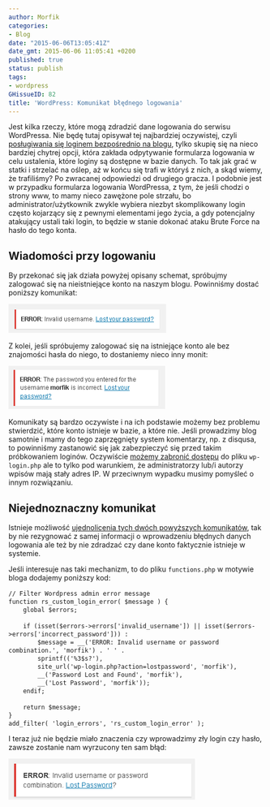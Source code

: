 ```yaml
---
author: Morfik
categories:
- Blog
date: "2015-06-06T13:05:41Z"
date_gmt: 2015-06-06 11:05:41 +0200
published: true
status: publish
tags:
- wordpress
GHissueID: 82
title: 'WordPress: Komunikat błędnego logowania'
---
```


Jest kilka rzeczy, które mogą zdradzić dane logowania do serwisu WordPressa. Nie będę tutaj opisywał
tej najbardziej oczywistej, czyli [posługiwania się loginem bezpośrednio na
blogu](/post/wordpress-administrator-bloga/), tylko skupię się na nieco bardziej
chytrej opcji, która zakłada odpytywanie formularza logowania w celu ustalenia, które loginy są
dostępne w bazie danych. To tak jak grać w statki i strzelać na oślep, aż w końcu się trafi w
któryś z nich, a skąd wiemy, że trafiliśmy? Po zwracanej odpowiedzi od drugiego gracza. I podobnie
jest w przypadku formularza logowania WordPressa, z tym, że jeśli chodzi o strony www, to mamy nieco
zawężone pole strzału, bo administrator/użytkownik zwykle wybiera niezbyt skomplikowany login często
kojarzący się z pewnymi elementami jego życia, a gdy potencjalny atakujący ustali taki login, to
będzie w stanie dokonać ataku Brute Force na hasło do tego konta.

<!--more-->
## Wiadomości przy logowaniu

By przekonać się jak działa powyżej opisany schemat, spróbujmy zalogować się na nieistniejące konto
na naszym blogu. Powinniśmy dostać poniższy komunikat:

![](/img/2015/06/2.wordpress-bledny-komunikat.png#small)

Z kolei, jeśli spróbujemy zalogować się na istniejące konto ale bez znajomości hasła do niego, to
dostaniemy nieco inny monit:

![](/img/2015/06/1.wordpress-bledny-komunikat.png#small)

Komunikaty są bardzo oczywiste i na ich podstawie możemy bez problemu stwierdzić, które konto
istnieje w bazie, a które nie. Jeśli prowadzimy blog samotnie i mamy do tego zaprzęgnięty system
komentarzy, np. z disqusa, to powinniśmy zastanowić się jak zabezpieczyć się przed takim
próbkowaniem loginów. Oczywiście [możemy zabronić
dostępu](/post/wordpress-ukrycie-wp-login-php-oraz-wp-admin/) do pliku
`wp-login.php` ale to tylko pod warunkiem, że administratorzy lub/i autorzy wpisów mają stały adres
IP. W przeciwnym wypadku musimy pomyśleć o innym rozwiązaniu.

## Niejednoznaczny komunikat

Istnieje możliwość [ujednolicenia tych dwóch powyższych
komunikatów](http://www.sutanaryan.com/how-to-filter-or-change-wordpress-admin-error-message/), tak
by nie rezygnować z samej informacji o wprowadzeniu błędnych danych logowania ale też by nie
zdradzać czy dane konto faktycznie istnieje w systemie.

Jeśli interesuje nas taki mechanizm, to do pliku `functions.php` w motywie bloga dodajemy poniższy
kod:

    // Filter Wordpress admin error message
    function rs_custom_login_error( $message ) {
        global $errors;

        if (isset($errors->errors['invalid_username']) || isset($errors->errors['incorrect_password'])) :
            $message = __('ERROR: Invalid username or password combination.', 'morfik') . ' ' .
            sprintf(('%3$s?'),
            site_url('wp-login.php?action=lostpassword', 'morfik'),
            __('Password Lost and Found', 'morfik'),
            __('Lost Password', 'morfik'));
        endif;

        return $message;
    }
    add_filter( 'login_errors', 'rs_custom_login_error' );

I teraz już nie będzie miało znaczenia czy wprowadzimy zły login czy hasło, zawsze zostanie nam
wyrzucony ten sam błąd:

![](/img/2015/06/3.wordpress-bledny-komunikat.png#small)
